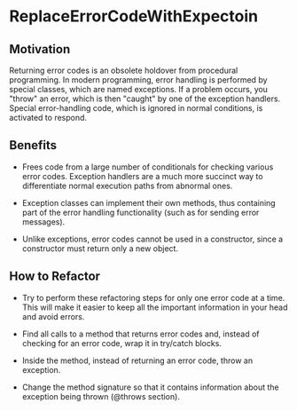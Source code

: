 # ReplaceErrorCodeWithExpectoin
## Motivation
Returning error codes is an obsolete holdover from procedural programming. In modern programming, error handling is performed by special classes, which are named exceptions. If a problem occurs, you "throw" an error, which is then "caught" by one of the exception handlers. Special error-handling code, which is ignored in normal conditions, is activated to respond.

## Benefits
* Frees code from a large number of conditionals for checking various error codes. Exception handlers are a much more succinct way to differentiate normal execution paths from abnormal ones.

* Exception classes can implement their own methods, thus containing part of the error handling functionality (such as for sending error messages).

* Unlike exceptions, error codes cannot be used in a constructor, since a constructor must return only a new object.

## How to Refactor
* Try to perform these refactoring steps for only one error code at a time. This will make it easier to keep all the important information in your head and avoid errors.

* Find all calls to a method that returns error codes and, instead of checking for an error code, wrap it in try/catch blocks.

* Inside the method, instead of returning an error code, throw an exception.

* Change the method signature so that it contains information about the exception being thrown (@throws section).